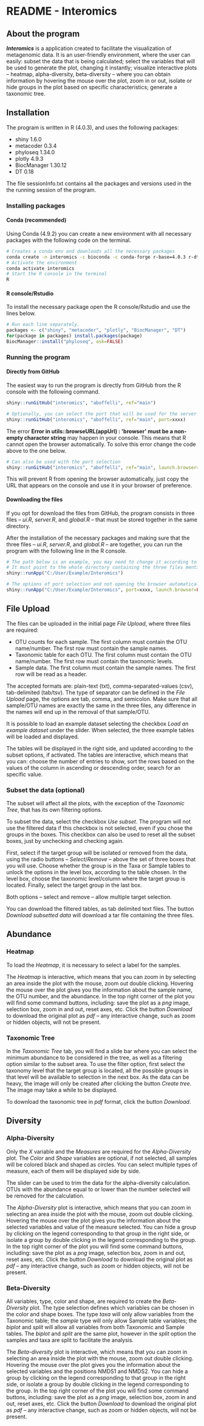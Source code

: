 # README - Interomics

## About the program

***Interomics*** is a application created to facilitate the visualization of metagenomic data. It is an user-friendly environment, where the user can easily: subset the data that is being calculated; select the variables that will be used to generate the plot, changing it instantly; visualize interactive plots – heatmap, alpha-diversity, beta-diversity – where you can obtain information by hovering the mouse over the plot, zoom in or out, isolate or hide groups in the plot based on specific characteristics; generate a taxonomic tree.   

## Installation

The program is written in R (4.0.3), and uses the following packages:

- shiny 1.6.0
- metacoder 0.3.4
- phyloseq 1.34.0
- plotly 4.9.3
- BiocManager 1.30.12
- DT 0.18

The file sessionInfo.txt contains all the packages and versions used in the the running session of the program.

### Installing packages

#### Conda (recommended)

Using Conda (4.9.2) you can create a new environment with all necessary packages with the following code on the terminal.

```bash
# Creates a conda env and downloads all the necessary packages
conda create -n interomics -c bioconda -c conda-forge r-base=4.0.3 r-dt bioconductor-phyloseq r-plotly r-metacoder r-shiny
# Activate the environment
conda activate interomics
# Start the R console in the terminal
R
```

#### R console/Rstudio

To install the necessary package open the R console/Rstudio and use the lines below.

```R
# Run each line separately.
packages <- c("shiny", "metacoder", "plotly", "BiocManager", "DT")
for(package in packages) install.packages(package)
BiocManager::install("phyloseq", ask=FALSE)
```



### Running the program 

#### Directly from GitHub

The easiest way to run the program is directly from GitHub from the R console with the following command.

```r
shiny::runGitHub("interomics", "aboffelli", ref="main")

# Optionally, you can select the port that will be used for the server (4 number digit).
shiny::runGitHub("interomics", "aboffelli", ref="main", port=xxxx)
```

The error **Error in utils::browseURL(appUrl) : 'browser' must be a non-empty character string** may happen in your console. This means that R cannot open the browser automatically. To solve this error change the code above to the one below.

```R
# Can also be used with the port selection
shiny::runGitHub("interomics", "aboffelli", ref="main", launch.browser=FALSE)
```

This will prevent R from opening the browser automatically, just copy the URL that appears on the console and use it in your browser of preference.

#### Downloading the files

If you opt for download the files from GitHub, the program consists in three files – *ui.R*, *server.R*, and *global.R* – that must be stored together in the same directory.

After the installation of the necessary packages and making sure that the three files – *ui.R*, *server.R*, and *global.R* – are together, you can run the program with the following line in the R console.

```R
# The path below is an example, you may need to change it according to where the files are saved. 
# It must point to the whole directory containing the three files mentioned before. 
shiny::runApp("C:/User/Example/Interomics")

# The options of port selection and not opening the browser automatically can also be used.
shiny::runApp("C:/User/Example/Interomics", port=xxxx, launch.browser=FALSE)
```



## File Upload

The files can be uploaded in the initial page *File Upload*, where three files are required:

- OTU counts for each sample. The first column must contain the OTU name/number. The first row must contain the sample names.
- Taxonomic table for each OTU. The first column must contain the OTU name/number. The first row must contain the taxonomic levels.
- Sample data. The first column must contain the sample names. The first row will be read as a header.

The accepted formats are: plain-text (txt), comma-separated-values (csv), tab-delimited (tab/tsv). The type of separator can be defined in the *File Upload* page, the options are tab, comma, and semicolon. Make sure that all sample/OTU names are exactly the same in the three files, any difference in the names will end up in the removal of that sample/OTU.

It is possible to load an example dataset selecting the checkbox *Load an example dataset* under the slider. When selected, the three example tables will be loaded and displayed.

The tables will be displayed in the right side, and updated according to the subset options, if activated. The tables are interactive, which means that you can: choose the number of entries to show, sort the rows based on the values of the column in ascending or descending order, search for an specific value.

### Subset the data (optional)

The subset will affect all the plots, with the exception of the *Taxonomic Tree*, that has its own filtering options.

To subset the data, select the checkbox *Use subset*. The program will not use the filtered data if this checkbox is not selected, even if you chose the groups in the boxes. This checkbox can also be used to reset all the subset boxes, just by unchecking and checking again.

First, select if the target group will be isolated or removed from the data, using the radio buttons – *Select*/*Remove* – above the set of three boxes that you will use. Choose whether the group is in the Taxa or Sample tables to unlock the options in the level box, according to the table chosen. In the level box, choose the taxonomic level/column where the target group is located. Finally, select the target group in the last box.

Both options – select and remove – allow multiple target selection.

You can download the filtered tables, as tab delimited text files. The button *Download subsetted data* will download a tar file containing the three files.



## Abundance

### Heatmap

To load the *Heatmap*, it is necessary to select a label for the samples.

The *Heatmap* is interactive, which means that you can zoom in by selecting an area inside the plot with the mouse, zoom out double clicking. Hovering the mouse over the plot gives you the information about the sample name, the OTU number, and the abundance. In the top right corner of the plot you will find some command buttons, including: save the plot as a *png* image, selection box, zoom in and out, reset axes, etc. Click the button *Download* to download the original plot as *pdf* – any interactive change, such as zoom or hidden objects, will not be present.

### Taxonomic Tree

In the *Taxonomic Tree* tab, you will find a slide bar where you can select the minimum abundance to be considered in the tree, as well as a filtering option similar to the subset area. To use the filter option, first select the taxonomy level that the target group is located, all the possible groups in that level will be available to selection in the next box. As the data can be heavy, the image will only be created after clicking the button *Create tree*. The image may take a while to be displayed.

To download the taxonomic tree in *pdf* format, click the button *Download*.  

## Diversity

### Alpha-Diversity

Only the *X* variable and the *Measures* are required for the *Alpha-Diversity* plot. The *Color* and *Shape* variables are optional, if not selected, all samples will be colored black and shaped as circles. You can select multiple types of measure, each of them will be displayed side by side.

The slider can be used to trim the data for the alpha-diversity calculation. OTUs with the abundance equal to or lower than the number selected will be removed for the calculation.

The *Alpha-Diversity* plot is interactive, which means that you can zoom in selecting an area inside the plot with the mouse, zoom out double clicking. Hovering the mouse over the plot gives you the information about the selected variables and value of the measure selected. You can hide a group by clicking on the legend corresponding to that group in the right side, or isolate a group by double clicking in the legend corresponding to the group. In the top right corner of the plot you will find some command buttons, including: save the plot as a *png* image, selection box, zoom in and out, reset axes, etc. Click the button *Download* to download the original plot as *pdf* – any interactive change, such as zoom or hidden objects, will not be present.

### Beta-Diversity

All variables, type, color and shape, are required to create the *Beta-Diversity* plot. The type selection defines which variables can be chosen in the color and shape boxes. The type *taxa* will only allow variables from the Taxonomic table; the *sample* type will only allow Sample table variables; the *biplot* and *split* will allow all variables from both Taxonomic and Sample tables. The *biplot* and *split* are the same plot, however in the *split* option the samples and taxa are split to facilitate the analysis.

The *Beta-diversity* plot is interactive, which means that you can zoom in selecting an area inside the plot with the mouse, zoom out double clicking. Hovering the mouse over the plot gives you the information about the selected variables and the positions NMDS1 and NMDS2. You can hide a group by clicking on the legend corresponding to that group in the right side, or isolate a group by double clicking in the legend corresponding to the group. In the top right corner of the plot you will find some command buttons, including: save the plot as a *png* image, selection box, zoom in and out, reset axes, etc. Click the button *Download* to download the original plot as *pdf* – any interactive change, such as zoom or hidden objects, will not be present.
